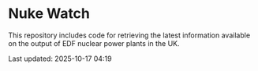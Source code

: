 # Nuke Watch

This repository includes code for retrieving the latest information available on the output of EDF nuclear power plants in the UK.

Last updated: 2025-10-17 04:19